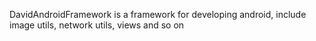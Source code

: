 DavidAndroidFramework is a framework for developing android, include image utils, network utils, views and so on
